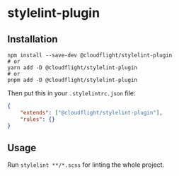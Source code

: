 # stylelint-plugin

## Installation

```shell
npm install --save-dev @cloudflight/stylelint-plugin
# or
yarn add -D @cloudflight/stylelint-plugin
# or
pnpm add -D @cloudflight/stylelint-plugin
```

Then put this in your `.stylelintrc.json` file:

```json
{
    "extends": ["@cloudflight/stylelint-plugin"],
    "rules": {}
}
```

## Usage

Run `stylelint **/*.scss` for linting the whole project.
